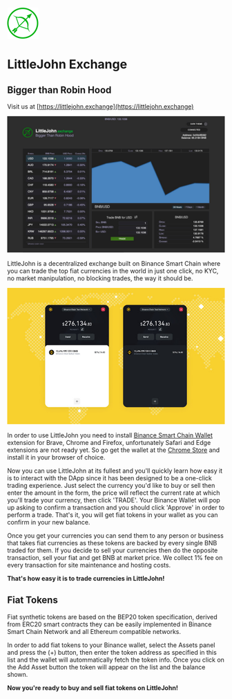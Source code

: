 ![logo](media/logo.png)

# LittleJohn Exchange

## Bigger than Robin Hood

Visit us at [https://littlejohn.exchange](https://littlejohn.exchange)

![webshot](media/webshot.jpg)

LittleJohn is a decentralized exchange built on Binance Smart Chain where you can trade the top fiat currencies in the world in just one click, no KYC, no market manipulation, no blocking trades, the way it should be.

![wallet](media/wallet.jpg)

In order to use LittleJohn you need to install [Binance Smart Chain Wallet](https://chrome.google.com/webstore/detail/binance-chain-wallet/fhbohimaelbohpjbbldcngcnapndodjp) extension for Brave, Chrome and Firefox, unfortunately Safari and Edge extensions are not ready yet. So go get the wallet at the [Chrome Store](https://chrome.google.com/webstore/detail/binance-chain-wallet/fhbohimaelbohpjbbldcngcnapndodjp) and install it in your browser of choice.

Now you can use LittleJohn at its fullest and you'll quickly learn how easy it is to interact with the DApp since it has been designed to be a one-click trading experience. Just select the currency you'd like to buy or sell then enter the amount in the form, the price will reflect the current rate at which you'll trade your currency, then click 'TRADE'. Your Binance Wallet will pop up asking to confirm a transaction and you should click 'Approve' in order to perform a trade. That's it, you will get fiat tokens in your wallet as you can confirm in your new balance.

Once you get your currencies you can send them to any person or business that takes fiat currencies as these tokens are backed by every single BNB traded for them. If you decide to sell your currencies then do the opposite transaction, sell your fiat and get BNB at market price. We collect 1% fee on every transaction for site maintenance and hosting costs.

**That's how easy it is to trade currencies in LittleJohn!**


## Fiat Tokens

Fiat synthetic tokens are based on the BEP20 token specification, derived from ERC20 smart contracts they can be easily implemented in Binance Smart Chain Network and all Ethereum compatible networks.

In order to add fiat tokens to your Binance wallet, select the Assets panel and press the (+) button, then enter the token address as specified in this list and the wallet will autommatically fetch the token info. Once you click on the Add Asset button the token will appear on the list and the balance shown.

**Now you're ready to buy and sell fiat tokens on LittleJohn!**
